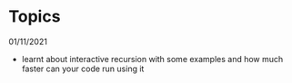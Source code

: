 # Topics


01/11/2021 
* learnt about interactive recursion with some examples and how much faster can your code run using it
